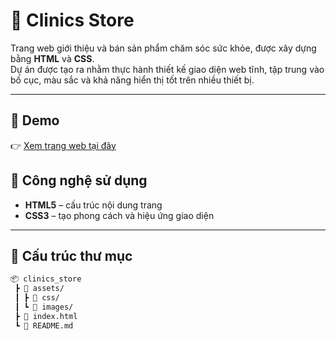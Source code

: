 # 🏥 Clinics Store

Trang web giới thiệu và bán sản phẩm chăm sóc sức khỏe, được xây dựng bằng **HTML** và **CSS**.  
Dự án được tạo ra nhằm thực hành thiết kế giao diện web tĩnh, tập trung vào bố cục, màu sắc và khả năng hiển thị tốt trên nhiều thiết bị.

---

## 🚀 Demo

👉 [Xem trang web tại đây]([https://your-username.github.io/clinics_store/](https://clinics-store.vercel.app/))  

## 🧩 Công nghệ sử dụng

- **HTML5** – cấu trúc nội dung trang  
- **CSS3** – tạo phong cách và hiệu ứng giao diện  
---

## 📁 Cấu trúc thư mục

```bash
📦 clinics_store
 ┣ 📂 assets/
 ┃ ┣ 📂 css/
 ┃ ┗ 📂 images/
 ┣ 📜 index.html
 ┗ 📜 README.md
